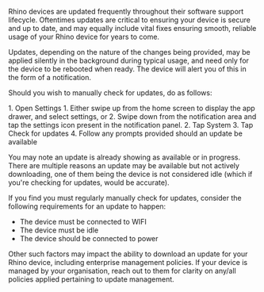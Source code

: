 Rhino devices are updated frequently throughout their software support lifecycle. Oftentimes updates are critical to ensuring your device is secure and up to date, and may equally include vital fixes ensuring smooth, reliable usage of your Rhino device for years to come.

Updates, depending on the nature of the changes being provided, may be applied silently in the background during typical usage, and need only for the device to be rebooted when ready. The device will alert you of this in the form of a notification.

Should you wish to manually check for updates, do as follows:

<div class="numbered-instructions" markdown="1">
1. Open Settings
  1. Either swipe up from the home screen to display the app drawer, and select settings, or
  2. Swipe down from the notification area and tap the settings icon present in the notification panel.
2. Tap System
3. Tap Check for updates
4. Follow any prompts provided should an update be available
</div>

You may note an update is already showing as available or in progress. There are multiple reasons an update may be available but not actively downloading, one of them being the device is not considered idle (which if you're checking for updates, would be accurate).

If you find you must regularly manually check for updates, consider the following requirements for an update to happen:

- The device must be connected to WIFI
- The device must be idle
- The device should be connected to power

Other such factors may impact the ability to download an update for your Rhino device, including enterprise management policies. If your device is managed by your organisation, reach out to them for clarity on any/all policies applied pertaining to update management.
